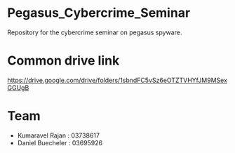 # Pegasus_Cybercrime_Seminar

Repository for the cybercrime seminar on pegasus spyware.

# Common drive link
https://drive.google.com/drive/folders/1sbndFC5vSz6eOTZTVHYfJM9MSexGGUgB

# Team
- Kumaravel Rajan : 03738617
- Daniel Buecheler : 03695926
